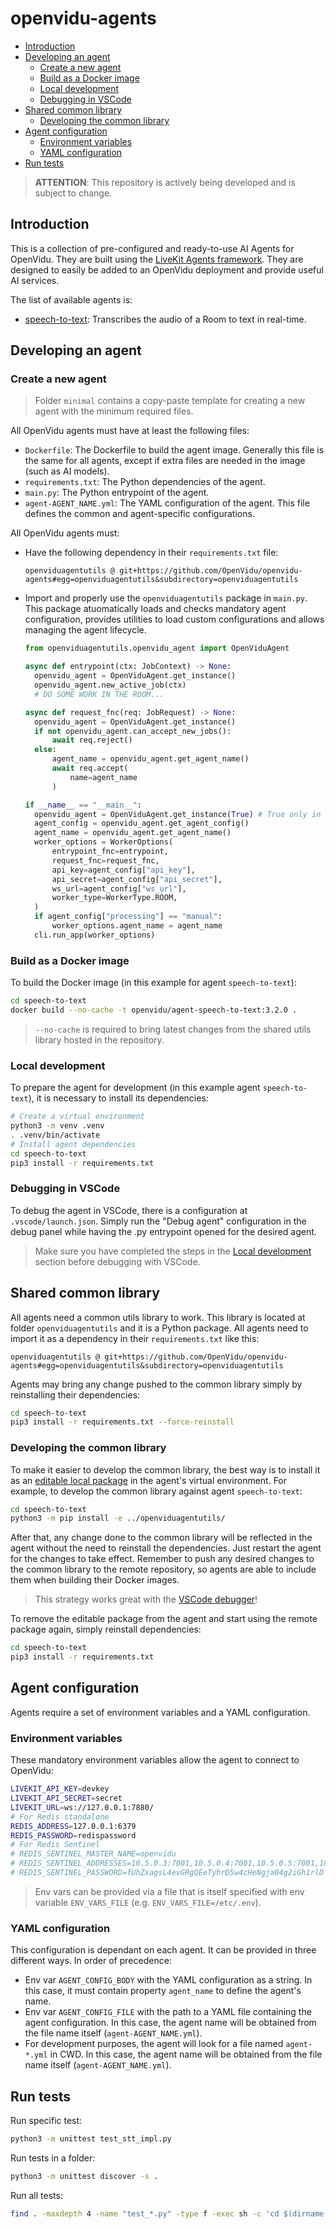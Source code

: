 # openvidu-agents

- [Introduction](#introduction)
- [Developing an agent](#developing-an-agent)
  - [Create a new agent](#create-a-new-agent)
  - [Build as a Docker image](#build-as-a-docker-image)
  - [Local development](#local-development)
  - [Debugging in VSCode](#debugging-in-vscode)
- [Shared common library](#shared-common-library)
  - [Developing the common library](#developing-the-common-library)
- [Agent configuration](#agent-configuration)
  - [Environment variables](#environment-variables)
  - [YAML configuration](#yaml-configuration)
- [Run tests](#run-tests)

> **ATTENTION**: This repository is actively being developed and is subject to change.

## Introduction

This is a collection of pre-configured and ready-to-use AI Agents for OpenVidu. They are built using the [LiveKit Agents framework](https://docs.livekit.io/agents/). They are designed to easily be added to an OpenVidu deployment and provide useful AI services.

The list of available agents is:

- [speech-to-text](speech-to-text/README.md): Transcribes the audio of a Room to text in real-time.

## Developing an agent

### Create a new agent

> Folder `minimal` contains a copy-paste template for creating a new agent with the minimum required files.

All OpenVidu agents must have at least the following files:

- `Dockerfile`: The Dockerfile to build the agent image. Generally this file is the same for all agents, except if extra files are needed in the image (such as AI models).
- `requirements.txt`: The Python dependencies of the agent.
- `main.py`: The Python entrypoint of the agent.
- `agent-AGENT_NAME.yml`: The YAML configuration of the agent. This file defines the common and agent-specific configurations.

All OpenVidu agents must:

- Have the following dependency in their `requirements.txt` file:

  ```
  openviduagentutils @ git+https://github.com/OpenVidu/openvidu-agents#egg=openviduagentutils&subdirectory=openviduagentutils
  ```

- Import and properly use the `openviduagentutils` package in `main.py`. This package atuomatically loads and checks mandatory agent configuration, provides utilities to load custom configurations and allows managing the agent lifecycle.

  ```python
  from openviduagentutils.openvidu_agent import OpenViduAgent

  async def entrypoint(ctx: JobContext) -> None:
    openvidu_agent = OpenViduAgent.get_instance()
    openvidu_agent.new_active_job(ctx)
    # DO SOME WORK IN THE ROOM...

  async def request_fnc(req: JobRequest) -> None:
    openvidu_agent = OpenViduAgent.get_instance()
    if not openvidu_agent.can_accept_new_jobs():
        await req.reject()
    else:
        agent_name = openvidu_agent.get_agent_name()
        await req.accept(
            name=agent_name
        )

  if __name__ == "__main__":
    openvidu_agent = OpenViduAgent.get_instance(True) # True only in the "main" program
    agent_config = openvidu_agent.get_agent_config()
    agent_name = openvidu_agent.get_agent_name()
    worker_options = WorkerOptions(
        entrypoint_fnc=entrypoint,
        request_fnc=request_fnc,
        api_key=agent_config["api_key"],
        api_secret=agent_config["api_secret"],
        ws_url=agent_config["ws_url"],
        worker_type=WorkerType.ROOM,
    )
    if agent_config["processing"] == "manual":
        worker_options.agent_name = agent_name
    cli.run_app(worker_options)
  ```

### Build as a Docker image

To build the Docker image (in this example for agent `speech-to-text`):

```bash
cd speech-to-text
docker build --no-cache -t openvidu/agent-speech-to-text:3.2.0 .
```

> `--no-cache` is required to bring latest changes from the shared utils library hosted in the repository.

### Local development

To prepare the agent for development (in this example agent `speech-to-text`), it is necessary to install its dependencies:

```bash
# Create a virtual environment
python3 -m venv .venv
. .venv/bin/activate
# Install agent dependencies
cd speech-to-text
pip3 install -r requirements.txt
```

### Debugging in VSCode

To debug the agent in VSCode, there is a configuration at `.vscode/launch.json`. Simply run the "Debug agent" configuration in the debug panel while having the .py entrypoint opened for the desired agent.

> Make sure you have completed the steps in the [Local development](#local-development) section before debugging with VSCode.

## Shared common library

All agents need a common utils library to work. This library is located at folder `openviduagentutils` and it is a Python package. All agents need to import it as a dependency in their `requirements.txt` like this:

```
openviduagentutils @ git+https://github.com/OpenVidu/openvidu-agents#egg=openviduagentutils&subdirectory=openviduagentutils
```

Agents may bring any change pushed to the common library simply by reinstalling their dependencies:

```bash
cd speech-to-text
pip3 install -r requirements.txt --force-reinstall
```

### Developing the common library

To make it easier to develop the common library, the best way is to install it as an [editable local package](https://pip.pypa.io/en/stable/topics/local-project-installs/#editable-installs) in the agent's virtual environment. For example, to develop the common library against agent `speech-to-text`:

```bash
cd speech-to-text
python3 -m pip install -e ../openviduagentutils/
```

After that, any change done to the common library will be reflected in the agent without the need to reinstall the dependencies. Just restart the agent for the changes to take effect. Remember to push any desired changes to the common library to the remote repository, so agents are able to include them when building their Docker images.

> This strategy works great with the [VSCode debugger](#debugging-in-vscode)!

To remove the editable package from the agent and start using the remote package again, simply reinstall dependencies:

```bash
cd speech-to-text
pip3 install -r requirements.txt
```

## Agent configuration

Agents require a set of environment variables and a YAML configuration.

### Environment variables

These mandatory environment variables allow the agent to connect to OpenVidu:

```sh
LIVEKIT_API_KEY=devkey
LIVEKIT_API_SECRET=secret
LIVEKIT_URL=ws://127.0.0.1:7880/
# For Redis standalone
REDIS_ADDRESS=127.0.0.1:6379
REDIS_PASSWORD=redispassword
# For Redis Sentinel
# REDIS_SENTINEL_MASTER_NAME=openvidu
# REDIS_SENTINEL_ADDRESSES=10.5.0.3:7001,10.5.0.4:7001,10.5.0.5:7001,10.5.0.6:7001
# REDIS_SENTINEL_PASSWORD=fUhZxagsL4evGRgQEeTyhrD5w4cHeNgja04g2iGh1rlD
```

> Env vars can be provided via a file that is itself specified with env variable `ENV_VARS_FILE` (e.g. `ENV_VARS_FILE=/etc/.env`).

### YAML configuration

This configuration is dependant on each agent. It can be provided in three different ways. In order of precedence:

- Env var `AGENT_CONFIG_BODY` with the YAML configuration as a string. In this case, it must contain property `agent_name` to define the agent's name.
- Env var `AGENT_CONFIG_FILE` with the path to a YAML file containing the agent configuration. In this case, the agent name will be obtained from the file name itself (`agent-AGENT_NAME.yml`).
- For development purposes, the agent will look for a file named `agent-*.yml` in CWD. In this case, the agent name will be obtained from the file name itself (`agent-AGENT_NAME.yml`).

## Run tests

Run specific test:

```bash
python3 -m unittest test_stt_impl.py
```

Run tests in a folder:

```bash
python3 -m unittest discover -s .
```

Run all tests:

```bash
find . -maxdepth 4 -name "test_*.py" -type f -exec sh -c 'cd $(dirname {}) && python3 -m unittest $(basename {})' \;
```
